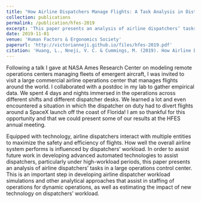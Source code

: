 ```yaml
---
title: "How Airline Dispatchers Manage Flights: A Task Analysis in Distributed and Heterogeneous Network Operations"
collection: publications
permalink: /publication/hfes-2019
excerpt: 'This paper presents an analysis of airline dispatchers’ tasks in a large operations control center.'
date: 2019-11-01
venue: 'Human Factors & Ergonomics Society'
paperurl: 'http://victorianneji.github.io/files/hfes-2019.pdf'
citation: 'Huang, L., Nneji, V. C. & Cummings, M. (2019). How Airline Dispatchers Manage Flights: A Task Analysis in Distributed and Heterogeneous Network Operations. <i>Proceedings of the Human Factors and Ergonomics Society Annual Meeting</i>, <i>63</i>(1), 1389-1393. https://doi.org/10.1177/1071181319631182'
---
```

Following a talk I gave at NASA Ames Research Center on modeling remote operations centers managing fleets of emergent aircraft, I was invited to visit a large commercial airline operations center that manages flights around the world. I collaborated with a postdoc in my lab to gather empirical data. We spent 4 days and nights immersed in the operations across different shifts and different dispatcher desks.  We learned a lot and even encountered a situation in which the dispatcher on duty had to divert flights around a SpaceX launch off the coast of Florida! I am so thankful for this opportunity and that we could present some of our results at the HFES annual meeting.

Equipped with technology, airline dispatchers interact with multiple entities to maximize the safety and efficiency of flights. How well the overall airline system performs is influenced by dispatchers’ workload. In order to assist future work in developing advanced automated technologies to assist dispatchers, particularly under high-workload periods, this paper presents an analysis of airline dispatchers’ tasks in a large operations control center. This is an important step in developing airline dispatcher workload simulations and other analytical approaches that assist in staffing of operations for dynamic operations, as well as estimating the impact of new technology on dispatchers’ workload.

